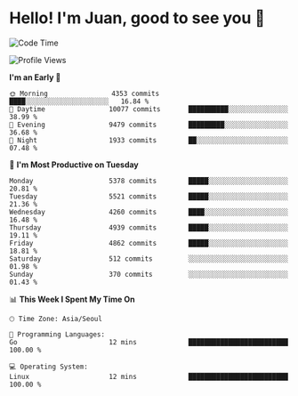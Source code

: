 # Hello! I'm Juan, good to see you 👋

<!--
**Y-k-Y/Y-k-Y** is a ✨ _special_ ✨ repository because its `README.md` (this file) appears on your GitHub profile.

Here are some ideas to get you started:

- 🔭 I’m currently working on ...
- 🌱 I’m currently learning ...
- 👯 I’m looking to collaborate on ...
- 🤔 I’m looking for help with ...
- 💬 Ask me about ...
- 📫 How to reach me: ...
- 😄 Pronouns: ...
- ⚡ Fun fact: ...
-->
<!--
![Profile views](https://gpvc.arturio.dev/Y-k-Y)

[![Omid Nikrah StackOverflow](https://github-readme-stackoverflow.vercel.app/?userID=9517076)](https://stackoverflow.com/users/9517076/i-have-10-fingers)
-->

<!--START_SECTION:waka-->
![Code Time](http://img.shields.io/badge/Code%20Time-1%2C784%20hrs%2019%20mins-blue)

![Profile Views](http://img.shields.io/badge/Profile%20Views-0-blue)

**I'm an Early 🐤** 

```text
🌞 Morning                4353 commits        ████░░░░░░░░░░░░░░░░░░░░░   16.84 % 
🌆 Daytime                10077 commits       ██████████░░░░░░░░░░░░░░░   38.99 % 
🌃 Evening                9479 commits        █████████░░░░░░░░░░░░░░░░   36.68 % 
🌙 Night                  1933 commits        ██░░░░░░░░░░░░░░░░░░░░░░░   07.48 % 
```
📅 **I'm Most Productive on Tuesday** 

```text
Monday                   5378 commits        █████░░░░░░░░░░░░░░░░░░░░   20.81 % 
Tuesday                  5521 commits        █████░░░░░░░░░░░░░░░░░░░░   21.36 % 
Wednesday                4260 commits        ████░░░░░░░░░░░░░░░░░░░░░   16.48 % 
Thursday                 4939 commits        █████░░░░░░░░░░░░░░░░░░░░   19.11 % 
Friday                   4862 commits        █████░░░░░░░░░░░░░░░░░░░░   18.81 % 
Saturday                 512 commits         ░░░░░░░░░░░░░░░░░░░░░░░░░   01.98 % 
Sunday                   370 commits         ░░░░░░░░░░░░░░░░░░░░░░░░░   01.43 % 
```


📊 **This Week I Spent My Time On** 

```text
🕑︎ Time Zone: Asia/Seoul

💬 Programming Languages: 
Go                       12 mins             █████████████████████████   100.00 % 

💻 Operating System: 
Linux                    12 mins             █████████████████████████   100.00 % 
```


<!--END_SECTION:waka-->
